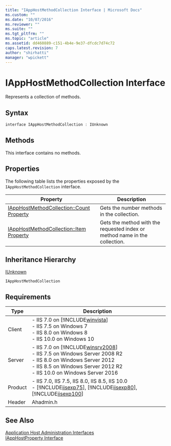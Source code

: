 ```yaml
---
title: "IAppHostMethodCollection Interface | Microsoft Docs"
ms.custom: ""
ms.date: "10/07/2016"
ms.reviewer: ""
ms.suite: ""
ms.tgt_pltfrm: ""
ms.topic: "article"
ms.assetid: dd460889-c151-4b4e-9e37-dfcdc7d74c72
caps.latest.revision: 7
author: "shirhatti"
manager: "wpickett"
---
```

# IAppHostMethodCollection Interface
Represents a collection of methods.  
  
## Syntax  
  
```cpp  
interface IAppHostMethodCollection : IUnknown  
```  
  
## Methods  
 This interface contains no methods.  
  
## Properties  
 The following table lists the properties exposed by the `IAppHostMethodCollection` interface.  
  
|Property|Description|  
|--------------|-----------------|  
|[IAppHostMethodCollection::Count Property](../../web-development-reference\native-code-api-reference/iapphostmethodcollection-count-property.md)|Gets the number methods in the collection.|  
|[IAppHostMethodCollection::Item Property](../../web-development-reference\native-code-api-reference/iapphostmethodcollection-item-property.md)|Gets the method with the requested index or method name in the collection.|  
  
## Inheritance Hierarchy  
 [IUnknown](http://go.microsoft.com/fwlink/?LinkId=55951)  
  
 `IAppHostMethodCollection`  
  
## Requirements  
  
|Type|Description|  
|----------|-----------------|  
|Client|-   IIS 7.0 on [!INCLUDE[winvista](../../wmi-provider/includes/winvista-md.md)]<br />-   IIS 7.5 on Windows 7<br />-   IIS 8.0 on Windows 8<br />-   IIS 10.0 on Windows 10|  
|Server|-   IIS 7.0 on [!INCLUDE[winsrv2008](../../wmi-provider/includes/winsrv2008-md.md)]<br />-   IIS 7.5 on Windows Server 2008 R2<br />-   IIS 8.0 on Windows Server 2012<br />-   IIS 8.5 on Windows Server 2012 R2<br />-   IIS 10.0 on Windows Server 2016|  
|Product|-   IIS 7.0, IIS 7.5, IIS 8.0, IIS 8.5, IIS 10.0<br />-   [!INCLUDE[iisexp75](../../web-development-reference/native-code-api-reference/includes/iisexp75-md.md)], [!INCLUDE[iisexp80](../../web-development-reference/native-code-api-reference/includes/iisexp80-md.md)], [!INCLUDE[iisexp100](../../web-development-reference/native-code-api-reference/includes/iisexp100-md.md)]|  
|Header|Ahadmin.h|  
  
## See Also  
 [Application Host Administration Interfaces](../../web-development-reference\native-code-api-reference/application-host-administration-interfaces.md)   
 [IAppHostProperty Interface](../../web-development-reference\native-code-api-reference/iapphostproperty-interface.md)